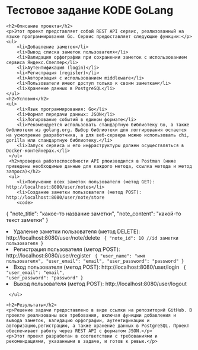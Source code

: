 <h1>Тестовое задание KODE GoLang</h1>

    <h2>Описание проекта</h2>
    <p>Этот проект представляет собой REST API сервис, реализованный на языке программирования Go. Сервис предоставляет следующие функции:</p>
    <ul>
        <li>Добавление заметок</li>
        <li>Вывод списка заметок пользователя</li>
        <li>Валидация орфографии при сохранении заметок с использованием сервиса Яндекс.Спеллер</li>
        <li>Аутентификация (login)</li>
        <li>Регистрация (register)</li>
        <li>Авторизация с использованием middleware</li>
        <li>Пользователи имеют доступ только к своим заметкам</li>
        <li>Хранение данных в PostgreSQL</li>
    </ul>
    <h2>Условия</h2>
    <ul>
        <li>Язык программирования: Go</li>
        <li>Формат передачи данных: JSON</li>
        <li>Логирование событий в едином формате</li>
        <li>Рекомендуется использовать стандартную библиотеку Go, а также библиотеки из golang.org. Выбор библиотеки для логгирования остается на усмотрение разработчика, а для веб-сервера можно использовать chi, gorilla или стандартную библиотеку.</li>
        <li>Запуск сервиса и его инфраструктуры должен осуществляться в Docker-контейнерах.</li>
     </ul>
     <h2>проверка работоспособности API рпоизводится в Postman (ниже приведены необходимые данные для каждого метода, ссылка метода и метод запроса)</h2>
     <ul>
        <li>Получение всех заметок пользователя (метод GET): http://localhost:8080/user/notes</li>
        <li>Создание заметки пользователя (метод POST): http://localhost:8080/user/note/store
        <code>
{
    "note_title": "какое-то название заметки",
    "note_content": "какой-то текст заметки"
}
</code>
        </li>
        <li>Удаление заметки пользователя (метод DELETE): http://localhost:8080/user/note/delete
        <code>
{
    "note_id": 10 //id заметки пользователя
}
</code>
        </li>
        <li>Регистрация пользователя (метод POST): http://localhost:8080/user/register
        <code>
{
    "user_name": "имя пользователя",
    "user_email": "email",
    "user_password": "password"
}
</code>
        </li>
        <li>Вход пользователя (метод POST): http://localhost:8080/user/login
        <code>
{
    "user_email": "email",
    "user_password": "password"
}
</code>
        </li>
         <li>Выход пользователя (метод POST): http://localhost:8080/user/logout</li>
       
     </ul>

    <h2>Результаты</h2>
    <p>Решение задачи предоставлено в виде ссылки на репозиторий GitHub. В проекте реализованы все требования, включая функции добавления и вывода заметок, валидацию орфографии, аутентификацию и авторизацию,регистрацию, а также хранение данных в PostgreSQL. Проект обеспечивает работу через REST API с форматом JSON.</p>
    <p>Этот проект разработан в соответствии с требованиями и рекомендациями, указанными в задаче, и готов к ревью.</p>
